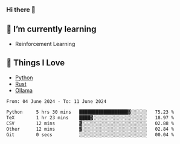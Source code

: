 ### Hi there 👋
<!-- ## About Me -->

## 🌱 I’m currently learning
- Reinforcement Learning

## 🥰 Things I Love
- [Python](https://www.python.org/) 
- [Rust](https://www.rust-lang.org/)
- [Ollama](https://ollama.com)

<!--START_SECTION:waka-->

```txt
From: 04 June 2024 - To: 11 June 2024

Python     5 hrs 30 mins   ██████████████████▓░░░░░░   75.23 %
TeX        1 hr 23 mins    ████▓░░░░░░░░░░░░░░░░░░░░   18.97 %
CSV        12 mins         ▓░░░░░░░░░░░░░░░░░░░░░░░░   02.88 %
Other      12 mins         ▓░░░░░░░░░░░░░░░░░░░░░░░░   02.84 %
Git        0 secs          ░░░░░░░░░░░░░░░░░░░░░░░░░   00.04 %
```

<!--END_SECTION:waka-->

<!--
**CharlesC03/CharlesC03** is a ✨ _special_ ✨ repository because its `README.md` (this file) appears on your GitHub profile.

Here are some ideas to get you started:

- 🔭 I’m currently working on ...
- 🌱 I’m currently learning ...
- 👯 I’m looking to collaborate on ...
- 🤔 I’m looking for help with ...
- 💬 Ask me about ...
- 📫 How to reach me: ...
- 😄 Pronouns: ...
- ⚡ Fun fact: ...
-->
